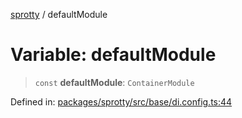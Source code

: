 
[sprotty](../globals) / defaultModule

# Variable: defaultModule

> `const` **defaultModule**: `ContainerModule`

Defined in: [packages/sprotty/src/base/di.config.ts:44](https://github.com/eclipse-sprotty/sprotty/blob/f9b2433481cc27a1ac0c92d525a92039ae7f6c76/packages/sprotty/src/base/di.config.ts#L44)
